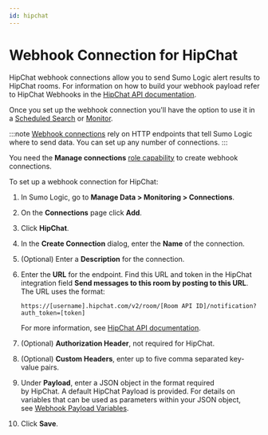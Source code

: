 ```yaml
---
id: hipchat
---
```


# Webhook Connection for HipChat

HipChat webhook connections allow you to send Sumo Logic alert results to HipChat rooms. For information on how to build your webhook payload refer to HipChat Webhooks in the [HipChat API documentation](https://developer.atlassian.com/server/hipchat/integrating-with-hipchat/).

Once you set up the webhook connection you'll have the option to use it in a [Scheduled Search](schedule-searches-webhook-connections.md) or [Monitor](/docs/alerts/monitors).

:::note
[Webhook connections](set-up-webhook-connections.md) rely on HTTP endpoints that tell Sumo Logic where to send data. You can set up any number of connections.
:::

You need the **Manage connections** [role capability](../../users-and-roles/roles/role-capabilities.md) to create webhook connections.

To set up a webhook connection for HipChat:

1. In Sumo Logic, go to **Manage Data \> Monitoring \> Connections**.
1. On the **Connections** page click **Add**.
1. Click **HipChat**.
1. In the **Create Connection** dialog, enter the **Name** of the connection.
1. (Optional) Enter a **Description** for the connection.
1. Enter the **URL** for the endpoint. Find this URL and token in the HipChat integration field **Send messages to this room by posting to this URL**. The URL uses the format: 

    ```
    https://[username].hipchat.com/v2/room/[Room API ID]/notification?auth_token=[token]
    ```
    
    For more information, see [HipChat API documentation](https://www.hipchat.com/docs/apiv2).

1. (Optional) **Authorization Header**, not required for HipChat. 
1. (Optional) **Custom Headers**, enter up to five comma separated key-value pairs.
1. Under **Payload**, enter a JSON object in the format required by HipChat. A default HipChat Payload is provided. For details on variables that can be used as parameters within your JSON object, see [Webhook Payload Variables](set-up-webhook-connections.md). 
1. Click **Save**.

